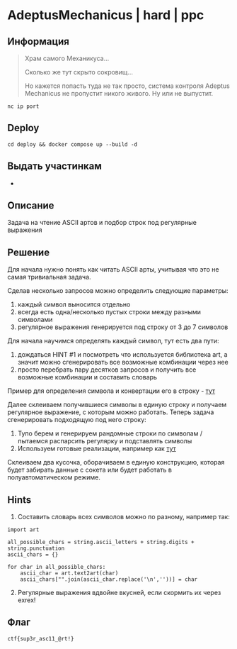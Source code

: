 # AdeptusMechanicus | hard | ppc

## Информация

> Храм самого Механикуса...
>
> Сколько же тут скрыто сокровищ...
>
> Но кажется попасть туда не так просто, система контроля Adeptus Mechanicus не пропустит никого живого. Ну или не выпустит.

`nc ip port`

## Deploy

```bash=
cd deploy && docker compose up --build -d
```

## Выдать участинкам

-

## Описание

Задача на чтение ASCII артов и подбор строк под регулярные выражения

## Решение

Для начала нужно понять как читать ASCII арты, учитывая что это не самая тривиальная задача.

Сделав несколько запросов можно определить следующие параметры:
1. каждый символ выносится отдельно
2. всегда есть одна/несколько пустых строки между разными символами
3. регулярное выражения генерируется под строку от 3 до 7 символов 

Для начала научимся определять каждый символ, тут есть два пути:
1. дождаться HINT #1 и посмотреть что используется библиотека art, а значит можно сгенерировать все возможные комбинации через нее
2. просто перебрать пару десятков запросов и получить все возможные комбинации и составить словарь

Пример для определения символа и конвертации его в строку - [тут](solve/ascii2text.py)

Далее склеиваем получившиеся символы в единую строку и получаем регулярное выражение, с которым можно работать. Теперь задача сгенерировать подходящую под него строку:
1. Тупо берем и генерируем рандомные строки по символам / пытаемся распарсить регулярку и подставлять символы
2. Используем готовые реализации, например как [тут](solve/rex2text.py)

Склеиваем два кусочка, оборачиваем в единую конструкцию, которая будет забирать данные с сокета или будет работать в полуавтоматическом режиме.

## Hints

1. Составить словарь всех символов можно по разному, например так:
```
import art

all_possible_chars = string.ascii_letters + string.digits + string.punctuation
ascii_chars = {}

for char in all_possible_chars:
    ascii_char = art.text2art(char)
    ascii_chars["".join(ascii_char.replace('\n',''))] = char
```

2. Регулярные выражения вдвойне вкусней, если скормить их через exrex!

## Флаг

`ctf{sup3r_asc11_@rt!}`

